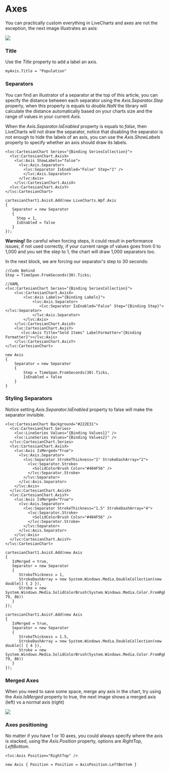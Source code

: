 # Axes

You can practically custom everything in LiveCharts and axes are not the exception, the next image illustrates an axis:

![](https://raw.githubusercontent.com/Live-Charts/WebSiteDocs/master/v1/Resources/axis%20explain.jpg)

### Title

Use the _Title_ property to add a label an axis.

```
myAxis.Title = "Population"
```

### Separators

You can find an illustrator of a separator at the top of this article, you can specify the distance between each separator using the _Axis.Separator.Step_ property, when this property is equals to _double.NaN_ the library will calculate the distance automatically based on your charts size and the range of values in your current _Axis_.

When the _Axis.Separator.IsEnabled_ property is equals to _false_, then LiveCharts will not draw the separator, notice that disabling the separator is not enough to hide the labels of an axis, you can use the _Axis.ShowLabels_ property to specify whether an axis should draw its labels.

```{wpf||uwp}
<lvc:CartesianChart Series="{Binding SeriesCollection}">
  <lvc:CartesianChart.AxisX>
    <lvc:Axis ShowLabels="false">
      <lvc:Axis.Separator>
        <lvc:Separator IsEnabled="False" Step="1" />
        </lvc:Axis.Separator>
      </lvc:Axis>
    </lvc:CartesianChart.AxisX>
  <lvc:CartesianChart.AxisY>
</lvc:CartesianChart>
```

```{wf}
cartesianChart1.AxisX.Add(new LiveCharts.Wpf.Axis
{
   Separator = new Separator 
   {
     Step = 1,
     IsEnabled = false
   }
});
```

**Warning!** Be careful when forcing steps, it could result in performance issues, if not used correctly, if your current range of values goes from 0 to 1,000 and you set the step to 1, the chart will draw 1,000 separators too.

In the next block, we are forcing our separator's step to 30 seconds:

```{wpf||uwp}
//Code Behind
Step = TimeSpan.FromSeconds(30).Ticks;

//XAML
<lvc:CartesianChart Series="{Binding SeriesCollection}">
    <lvc:CartesianChart.AxisX>
        <lvc:Axis Labels="{Binding Labels}">
            <lvc:Axis.Separator>
               <lvc:Separator IsEnabled="False" Step="{Binding Step}"></lvc:Separator>
            </lvc:Axis.Separator>
        </lvc:Axis>
    </lvc:CartesianChart.AxisX>
    <lvc:CartesianChart.AxisY>
       <lvc:Axis Title="Sold Items" LabelFormatter="{Binding Formatter}"></lvc:Axis>
    </lvc:CartesianChart.AxisY>
</lvc:CartesianChart>
```

```{wf}
new Axis
{
    Separator = new Separator
    {
        Step = TimeSpan.FromSeconds(30).Ticks,
        IsEnabled = false
    }
}
```

### Styling Separators

Notice setting _Axis.Separator.IsEnabled_ property to false will make the separator invisible.

```{uwp||wpf}
<lvc:CartesianChart Background="#222E31">
  <lvc:CartesianChart.Series>
    <lvc:LineSeries Values="{Binding Values1}" />
    <lvc:LineSeries Values="{Binding Values2}" />
  </lvc:CartesianChart.Series>
  <lvc:CartesianChart.AxisX>
    <lvc:Axis IsMerged="True">
      <lvc:Axis.Separator>
        <lvc:Separator StrokeThickness="1" StrokeDashArray="2">
          <lvc:Separator.Stroke>
            <SolidColorBrush Color="#404F56" />
          </lvc:Separator.Stroke>
        </lvc:Separator>
      </lvc:Axis.Separator>
    </lvc:Axis>
  </lvc:CartesianChart.AxisX>
  <lvc:CartesianChart.AxisY>
    <lvc:Axis IsMerged="True">
      <lvc:Axis.Separator>
        <lvc:Separator StrokeThickness="1.5" StrokeDashArray="4">
          <lvc:Separator.Stroke>
            <SolidColorBrush Color="#404F56" />
          </lvc:Separator.Stroke>
        </lvc:Separator>
      </lvc:Axis.Separator>
    </lvc:Axis>
  </lvc:CartesianChart.AxisY>
</lvc:CartesianChart>
```

```{wf}
cartesianChart1.AxisX.Add(new Axis
{
   IsMerged = true,
   Separator = new Separator
   {
      StrokeThickness = 1,
      StrokeDashArray = new System.Windows.Media.DoubleCollection(new double[] { 2 }),
      Stroke = new System.Windows.Media.SolidColorBrush(System.Windows.Media.Color.FromRgb(64, 79, 86))
   }
});

cartesianChart1.AxisY.Add(new Axis
{
   IsMerged = true,
   Separator = new Separator
   {
      StrokeThickness = 1.5,
      StrokeDashArray = new System.Windows.Media.DoubleCollection(new double[] { 4 }),
      Stroke = new System.Windows.Media.SolidColorBrush(System.Windows.Media.Color.FromRgb(64, 79, 86))
   }
});
```

### Merged Axes

When you need to save some space, merge any axis in the chart, try using the _Axis.IsMerged_ property to true, the next image shows a merged axis (left) vs a normal axis (right)

![](https://raw.githubusercontent.com/Live-Charts/WebSiteDocs/master/v1/Resources/mergedaxis.png)

### Axes positioning

No matter if you have 1 or 10 axes, you could always specify where the axis is stacked, using the _Axis.Position_ property, options are _RightTop, LeftBottom_.

```{wpf||uwp}
<lvc:Axis Position="RightTop" />
```

```{wf}
new Axis { Position = Position = AxisPosition.LeftBottom }
```